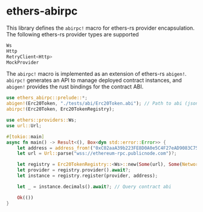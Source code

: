 # ethers-abirpc

This library defines the `abirpc!` macro for ethers-rs provider encapsulation. The following ethers-rs provider types are supported 

```rust
Ws
Http
RetryClient<Http>
MockProvider
```

The `abirpc!` macro is implemented as an extension of ethers-rs `abigen!`. `abirpc!` generates an API to manage deployed contract instances, and `abigen!` provides the rust bindings for the contract ABI. 

```rust
use ethers_abirpc::prelude::*;
abigen!(Erc20Token, "./tests/abi/Erc20Token.abi"); // Path to abi (json)
abirpc!(Erc20Token, Erc20TokenRegistry);

use ethers::providers::Ws;
use url::Url;

#[tokio::main]
async fn main() -> Result<(), Box<dyn std::error::Error>> {
    let address = address_from!("0xC02aaA39b223FE8D0A0e5C4F27eAD9083C756Cc2")?; // WETH
    let url = Url::parse("wss://ethereum-rpc.publicnode.com")?;

    let registry = Erc20TokenRegistry::<Ws>::new(Some(url), Some(Network::ETHEREUM));
    let provider = registry.provider().await?;
    let instance = registry.register(provider, address);

    let _ = instance.decimals().await?; // Query contract abi

    Ok(())
}
```

